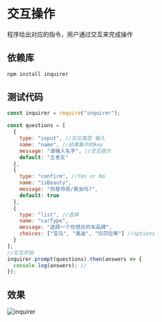 # 交互操作

程序给出对应的指令，用户通过交互来完成操作

## 依赖库

```bash
npm install inquirer
```

## 测试代码

```js
const inquirer = require("inquirer");

const questions = [
  {
    type: "input", //交互类型 输入
    name: "name", //结果集中的key
    message: "请输入名字", //交互提示
    default: "王老五"
  },
  {
    type: "confirm", //Yes or No
    name: "isBeauty",
    message: "你是帅哥/美女吗?",
    default: true
  },
  {
    type: "list", //选择
    name: "carType",
    message: "选择一个你想买的车品牌",
    choices: ["宝马", "奥迪", "玛莎拉蒂"] //options
  }
];
//交互开始
inquirer.prompt(questions).then(answers => {
  console.log(answers); //
});
```

## 效果

![inquirer](./img/inquirer.gif)
